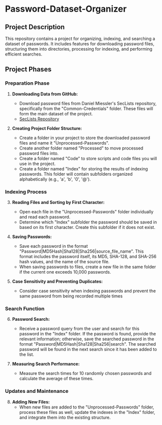 # Password-Dataset-Organizer

## Project Description

This repository contains a project for organizing, indexing, and searching a dataset of passwords. It includes features for downloading password files, structuring them into directories, processing for indexing, and performing efficient searches.

## Project Phases

### Preparation Phase
1. **Downloading Data from GitHub:**
   - Download password files from Daniel Miessler's SecLists repository, specifically from the "Common-Credentials" folder. These files will form the main dataset of the project.
   - [SecLists Repository](https://github.com/danielmiessler/SecLists/tree/master/Passwords/Common-Credentials)

2. **Creating Project Folder Structure:**
   - Create a folder in your project to store the downloaded password files and name it "Unprocessed-Passwords".
   - Create another folder named "Processed" to move processed password files into.
   - Create a folder named "Code" to store scripts and code files you will use in the project.
   - Create a folder named "Index" for storing the results of indexing passwords. This folder will contain subfolders organized alphabetically (e.g., 'a', 'b', '0', '@').

### Indexing Process
3. **Reading Files and Sorting by First Character:**
   - Open each file in the "Unprocessed-Passwords" folder individually and read each password.
   - Determine which "Index" subfolder the password should be saved in based on its first character. Create this subfolder if it does not exist.

4. **Saving Passwords:**
   - Save each password in the format "Password|MD5Hash|Sha128|Sha256|source_file_name". This format includes the password itself, its MD5, SHA-128, and SHA-256 hash values, and the name of the source file.
   - When saving passwords to files, create a new file in the same folder if the current one exceeds 10,000 passwords.

5. **Case Sensitivity and Preventing Duplicates:**
   - Consider case sensitivity when indexing passwords and prevent the same password from being recorded multiple times

### Search Function
6. **Password Search:**
   - Receive a password query from the user and search for this password in the "Index" folder. If the password is found, provide the relevant information; otherwise, save the searched password in the format "Password|MD5Hash|Sha128|Sha256|search". The searched password will be found in the next search since it has been added to the list.

7. **Measuring Search Performance:**
   - Measure the search times for 10 randomly chosen passwords and calculate the average of these times.

### Updates and Maintenance
8. **Adding New Files:**
   - When new files are added to the "Unprocessed-Passwords" folder, process these files as well, update the indexes in the "Index" folder, and integrate them into the existing structure.
